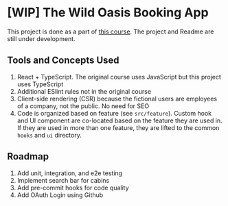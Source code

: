 # [WIP] The Wild Oasis Booking App

This project is done as a part of [this course](https://https://www.udemy.com/course/the-ultimate-react-course/). The project and Readme are still under development.

## Tools and Concepts Used

1. React + TypeScript. The original course uses JavaScript but this project uses TypeScript
2. Additional ESlint rules not in the original course
3. Client-side rendering (CSR) because the fictional users are employees of a company, not the public. No need for SEO
4. Code is organized based on feature (see `src/feature`). Custom hook and UI component are co-located based on the feature they are used in. If they are used in more than one feature, they are lifted to the common `hooks` and `ui` directory.

## Roadmap

1. Add unit, integration, and e2e testing
2. Implement search bar for cabins
3. Add pre-commit hooks for code quality
4. Add OAuth Login using Github
